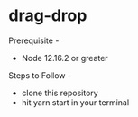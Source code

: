 # drag-drop
Prerequisite - 
- Node 12.16.2 or greater

Steps to Follow - 
- clone this repository
- hit yarn start in your terminal
